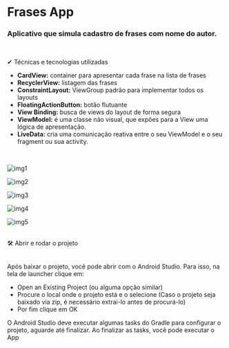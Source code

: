 # Frases App
### Aplicativo que simula cadastro de frases com nome do autor.

<br>

✔ Técnicas e tecnologias utilizadas

- **CardView:** container para apresentar cada frase na lista de frases
- **RecyclerView:** listagem das frases
- **ConstraintLayout:** ViewGroup padrão para implementar todos os layouts
- **FloatingActionButton:** botâo flutuante
- **View Binding:** busca de views do layout de forma segura
- **ViewModel:** é uma classe não visual, que expões para a View uma lógica de apresentação.
- **LiveData:**  cria uma comunicação reativa entre o seu ViewModel e o seu fragment ou sua activity.

<br>

![img1](https://user-images.githubusercontent.com/62625309/210275970-b28d37e2-708e-4f32-952a-c35f799d65e2.png)

![img2](https://user-images.githubusercontent.com/62625309/210275999-2e9603c8-487a-4956-814b-46d28275508d.png)

![img3](https://user-images.githubusercontent.com/62625309/210276003-25278d2b-642a-4873-b171-3b0887069a34.png)

![img4](https://user-images.githubusercontent.com/62625309/210276022-c8b57278-0aa2-4fcd-b7ad-579f00483785.png)

![img5](https://user-images.githubusercontent.com/62625309/210276045-a633ef55-4e97-4789-ad64-89eb06f301b5.png)

<br>
🛠 Abrir e rodar o projeto <br> <br>

Após baixar o projeto, você pode abrir com o Android Studio. Para isso, na tela de launcher clique em: 

- Open an Existing Project (ou alguma opção similar) 
- Procure o local onde o projeto está e o selecione (Caso o projeto seja baixado via zip, é necessário extraí-lo antes de procurá-lo)
- Por fim clique em OK <br>

O Android Studio deve executar algumas tasks do Gradle para configurar o projeto, aguarde até finalizar. Ao finalizar as tasks, você pode executar o App
